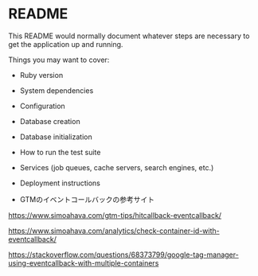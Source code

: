 # README

This README would normally document whatever steps are necessary to get the
application up and running.

Things you may want to cover:

* Ruby version

* System dependencies

* Configuration

* Database creation

* Database initialization

* How to run the test suite

* Services (job queues, cache servers, search engines, etc.)

* Deployment instructions

* GTMのイベントコールバックの参考サイト

https://www.simoahava.com/gtm-tips/hitcallback-eventcallback/

https://www.simoahava.com/analytics/check-container-id-with-eventcallback/

https://stackoverflow.com/questions/68373799/google-tag-manager-using-eventcallback-with-multiple-containers